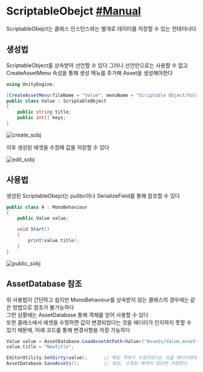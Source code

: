 # ScriptableObejct [#Manual](https://docs.unity3d.com/kr/2020.3/Manual/class-ScriptableObject.html)
ScriptableObejct는 클래스 인스턴스와는 별개로 데이터를 저장할 수 있는 컨테이너다

## 생성법
ScriptableObject를 상속받아 선언할 수 있다
그러나 선언만으로는 사용할 수 없고 CreateAssetMenu 속성을 통해 생성 메뉴를 추가해 Asset을 생성해야한다
``` c#
using UnityEngine;

[CreateAssetMenu(fileName = "Value", menuName = "Scriptable Object/Value", order = int.MaxValue)]
public class Value : ScriptableObject
{
    public string title;
    public int[] keys;
}
```
![create_sobj](https://user-images.githubusercontent.com/37904040/123229342-2a8d5d80-d511-11eb-9281-a86a9df25357.jpg)

이후 생성된 에셋을 수정해 값을 저장할 수 있다

![edit_sobj](https://user-images.githubusercontent.com/37904040/123229347-2bbe8a80-d511-11eb-8f97-decf4f6eea89.jpg)

## 사용법
생성된 ScriptableObejct는 pulibc이나 SerializeField를 통해 참조할 수 있다
``` c#
public class A : MonoBehaviour
{
    public Value value;

    void Start()
    {
        print(value.title);
    }
}
```
![public_sobj](https://user-images.githubusercontent.com/37904040/123354906-8acae080-d59f-11eb-9d42-491f7b103251.jpg)

## AssetDatabase 참조
위 사용법이 간단하고 쉽지만 MonoBehaviour를 상속받지 않는 클래스의 경우에는 같은 방법으로 참조가 불가능하다  
그런 상황에는 AssetDatabase 통해 객체를 얻어 사용할 수 있다  
또한 클래스에서 에셋을 수정하면 값이 변경되었다는 것을 에디터가 인지하지 못할 수 있기 때문에, 아래 코드를 통해 변경사항을 저장 가능하다
``` c#
Value value = AssetDatabase.LoadAssetAtPath<Value>("Assets/Value.asset");
value.title = "NewTitle";

EditorUtility.SetDirty(value);      // 해당 객체가 수정되었다는 것을 에디터에게 알려준다
AssetDatabase.SaveAssets();         // 생성, 수정된 에셋이 있다면 저장한다
```

